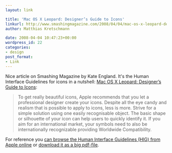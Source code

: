 ```yaml
---
layout: link

title: 'Mac OS X Leopard: Designer’s Guide to Icons'
linkurl: http://www.smashingmagazine.com/2008/04/04/mac-os-x-leopard-designers-guide-to-icons
author: Matthias Kretschmann

date: 2008-04-04 10:47:23+00:00
wordpress_id: 22
categories:
- design
post_format:
- Link
---
```


Nice article on Smashing Magazine by Kate England. It's the Human Interface Guidelines for icons in a nutshell: [Mac OS X Leopard: Designer’s Guide to Icons](http://www.smashingmagazine.com/2008/04/04/mac-os-x-leopard-designers-guide-to-icons):

> To get really beautiful icons, Apple recommends that you let a professional designer create your icons. Despite all the eye candy and realism that is possible to apply to icons, less is more. Strive for a simple solution using one easily recognisable object. The basic shape or silhouette of your icon can help users to quickly identify it. If you aim for an international market, your symbols need to also be internationally recognizable providing Worldwide Compatibility.

For reference you [can browse the Human Interface Guidelines (HIG) from Apple online](http://developer.apple.com/documentation/UserExperience/Conceptual/OSXHIGuidelines/XHIGIntro/chapter_1_section_1.html) or [download it as a big pdf-file](http://developer.apple.com/documentation/UserExperience/Conceptual/OSXHIGuidelines/OSXHIGuidelines.pdf).
